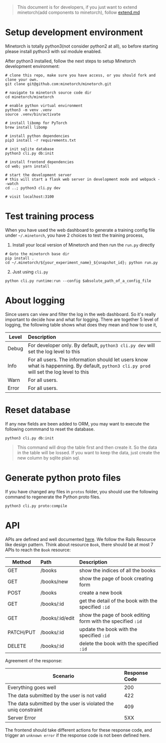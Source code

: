 > This document is for developers, if you just want to extend minetorch(add components to minetorch), follow [extend.md](extend.md)


# Setup development environment

Minetorch is totally python3(not consider python2 at all), so before starting please install python3 with ssl module enabled.

After python3 installed, follow the next steps to setup Minetorch development environment:

```shell
# clone this repo, make sure you have access, or you should fork and clone your own.
git clone git@github.com:minetorch/minetorch.git

# navigate to minetorch source code dir
cd minetorch/minetorch

# enable python virtual environment
python3 -m venv .venv
source .venv/bin/activate

# install libomp for PyTorch
brew install libomp

# install python dependencies
pip3 install -r requirements.txt

# init sqlite database
python3 cli.py db:init

# install frontend dependencies
cd web; yarn install

# start the development server
# this will start a flask web server in development mode and webpack --watch
cd ..; python3 cli.py dev

# visit localhost:3100
```

# Test training process

When you have used the web dashboard to generate a training config file under `~/.minetorch`, you have 2 choices to test the training process,

1. Install your local version of Minetorch and then run the `run.py` directly
```
# Goto the minetorch base dir
pip install .
cd ~/.minetorch/${your_experiment_name}_${snapshot_id}; python run.py
```

2. Just using `cli.py`
```
python cli.py runtime:run --config $absolute_path_of_a_config_file
```

# About logging

Since users can view and filter the log in the web dashboard. So it's really important to decide how and what for logging. There are together 5 level of logging, the following table shows what does they mean and how to use it,

| Level   |  Description    |
|----------|:-------------|
| Debug | For developer only. By default, `python3 cli.py dev` will set the log level to this |
| Info | For all users. The information should let users know what is happenning. By default, `python3 cli.py prod` will set the log level to this |
| Warn | For all users. |
| Error | For all users. |

# Reset database

If any new fields are been added to ORM, you may want to execute the following commmand to reset the database.

```
python3 cli.py db:init
```

> This command will drop the table first and then create it. So the data in the table will be lossed. If you want to keep the data, just create the new column by sqlite plain sql.

# Generate python proto files

If you have changed any files in `protos` folder, you should use the following command to regenerate the Python proto files.

```
python3 cli.py proto:compile
```

# API

APIs are defined and well documented [here](../minetorch/web/api/__init__.py). We follow the Rails Resource like design pattern. Think about resource `Book`, there should be at most 7 APIs to reach the `Book` resource:

| Method   |    Path       |  Description |
|----------|:-------------| :-------------|
| GET |  /books | show the indices of all the books |
| GET | /books/new | show the page of book creating form |
| POST | /books | create a new book |
| GET | /books/:id | get the detail of the book with the specified `:id` |
| GET | /books/:id/edit | show the page of book editing form with the specified `:id` |
| PATCH/PUT | /books/:id | update the book with the specified `:id` |
| DELETE | /books/:id | delete the book with the specified `:id` |

Agreement of the response:

| Scenario |  Response Code |
|----------|:-------------|
| Everything goes well | 200 |
| The data submitted by the user is not valid | 422 |
| The data submitted by the user is violated the uniq constraint | 409 |
| Server Error | 5XX |

The frontend should take different actions for these response code, and trigger an `unknown error` if the response code is not been defined here.
